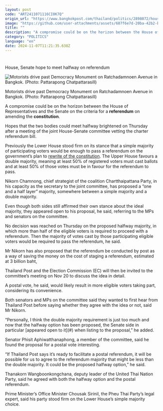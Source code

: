 ```yaml
---
layout: post
code: "ART2411071116CI0K7Q"
origin_url: "https://www.bangkokpost.com/thailand/politics/2898072/house-senate-hope-to-meet-halfway-on-referendum"
image: "https://github.com/user-attachments/assets/607f6e7d-20ba-42b2-b1d2-a1b8e43c6ff5"
title: ""
description: "A compromise could be on the horizon between the House of Representatives and the Senate on the criteria for a  referendum  on amending the  constitution ."
category: "POLITICS"
language: "en"
date: 2024-11-07T11:21:35.638Z
---
```


# 

House, Senate hope to meet halfway on referendum

![Motorists drive past Democracy Monument on Ratchadamnoen Avenue in Bangkok. (Photo: Pattarapong Chatpattarasill)](https://github.com/user-attachments/assets/cd4eedad-2e46-4fc0-9bc5-9a8b195c4de1)

Motorists drive past Democracy Monument on Ratchadamnoen Avenue in Bangkok. (Photo: Pattarapong Chatpattarasill)

A compromise could be on the horizon between the House of Representatives and the Senate on the criteria for a **referendum** on amending the **constitution**.

Hopes that the two bodies could meet halfway brightened on Thursday after a meeting of the joint House-Senate committee vetting the charter referendum bill.

Previously the Lower House stood firm on its stance that a simple majority of participating voters would be enough to pass a referendum on the government’s plan to [rewrite of the constitution](https://www.bangkokpost.com/thailand/politics/2894837/pheu-thais-legal-eagles-urge-charter-compromise). The Upper House favours a double majority, meaning at least 50% of registered voters must cast ballots and at least 50% of those votes must be in favour for the referendum to pass.

Nikorn Chamnong, chief strategist of the coalition Chartthaipattana Party, in his capacity as the secretary to the joint committee, has proposed a “one and a half layer” majority, somewhere between a simple majority and a double majority.

Even though both sides still affirmed their own stance about the ideal majority, they appeared open to his proposal, he said, referring to the MPs and senators on the committee.

No decision was reached on Thursday on the proposed halfway majority, in which more than half of the eligible voters is required to proceed with a referendum. Then the majority of votes cast by those participating eligible voters would be required to pass the referendum, he said.

Mr Nikorn has also proposed that the referendum be conducted by post as a way of saving the money on the cost of staging a referendum, estimated at 3 billion baht,

Thailand Post and the Election Commission (EC) will then be invited to the committee’s meeting on Nov 20 to discuss the idea in detail.

A postal vote, he said, would likely result in more eligible voters taking part, considering its convenience.

Both senators and MPs on the committee said they wanted to first hear from Thailand Post before saying whether they agree with the idea or not, said Mr Nikorn.

“Personally, I think the double majority requirement is just too much and now that the halfway option has been proposed, the Senate side in particular \[appeared open to it\](#) when listing to the proposal,” he added.

Senator Phisit Aphiwatthanaphong, a member of the committee, said he found the proposal for a postal vote interesting.

“If Thailand Post says it’s ready to facilitate a postal referendum, it will be possible for us to agree to the referendum majority that might be less than the double majority. It could be the proposed halfway option,” he said.

Thanakorn Wangboonkongchana, deputy leader of the United Thai Nation Party, said he agreed with both the halfway option and the postal referendum.

Prime Minister’s Office Minister Chousak Sirinil, the Pheu Thai Party’s legal expert, said his party stood firm on the Lower House’s simple majority choice.